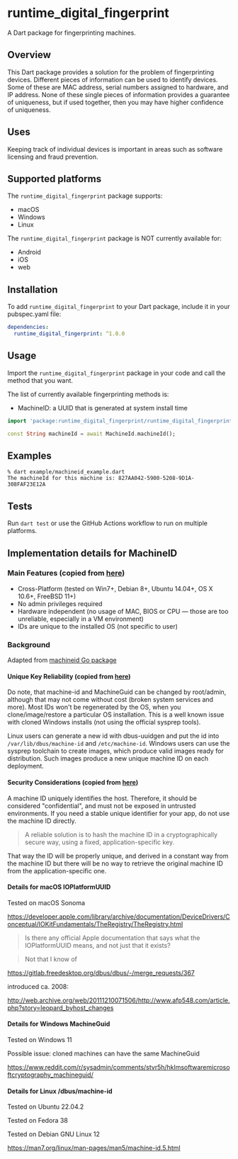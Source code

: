 # runtime_digital_fingerprint

A Dart package for fingerprinting machines.


## Overview

This Dart package provides a solution for the problem of fingerprinting devices. Different pieces of information can be
used to identify devices. Some of these are MAC address, serial numbers assigned to hardware, and IP address. None of
these single pieces of information provides a guarantee of uniqueness, but if used together, then you may have higher
confidence of uniqueness.


## Uses

Keeping track of individual devices is important in areas such as software licensing and fraud prevention.


## Supported platforms

The `runtime_digital_fingerprint` package supports:
* macOS
* Windows
* Linux

The `runtime_digital_fingerprint` package is NOT currently available for:
* Android
* iOS
* web


## Installation

To add `runtime_digital_fingerprint` to your Dart package, include it in your pubspec.yaml file:
```yaml
dependencies:
  runtime_digital_fingerprint: ^1.0.0
```


## Usage

Import the `runtime_digital_fingerprint` package in your code and call the method that you want.

The list of currently available fingerprinting methods is:
* MachineID: a UUID that is generated at system install time

```dart
import 'package:runtime_digital_fingerprint/runtime_digital_fingerprint.dart';

const String machineId = await MachineId.machineId();
```


## Examples

```shell
% dart example/machineid_example.dart
The machineId for this machine is: 827AA042-5900-5208-9D1A-308FAF23E12A
```


## Tests

Run `dart test` or use the GitHub Actions workflow to run on multiple platforms.


## Implementation details for MachineID

### Main Features (copied from [here](https://github.com/denisbrodbeck/machineid?tab=readme-ov-file#main-features))

* Cross-Platform (tested on Win7+, Debian 8+, Ubuntu 14.04+, OS X 10.6+, FreeBSD 11+)
* No admin privileges required
* Hardware independent (no usage of MAC, BIOS or CPU — those are too unreliable, especially in a VM environment)
* IDs are unique to the installed OS (not specific to user)

### Background

Adapted from [machineid Go package](https://github.com/denisbrodbeck/machineid?tab=readme-ov-file#snippets)

#### Unique Key Reliability (copied from [here](https://github.com/denisbrodbeck/machineid?tab=readme-ov-file#unique-key-reliability))

Do note, that machine-id and MachineGuid can be changed by root/admin, although that may not come without cost (broken
system services and more). Most IDs won't be regenerated by the OS, when you clone/image/restore a particular OS
installation. This is a well known issue with cloned Windows installs (not using the official sysprep tools).

Linux users can generate a new id with dbus-uuidgen and put the id into `/var/lib/dbus/machine-id` and
`/etc/machine-id`. Windows users can use the sysprep toolchain to create images, which produce valid images ready for
distribution. Such images produce a new unique machine ID on each deployment.

#### Security Considerations (copied from [here](https://github.com/denisbrodbeck/machineid?tab=readme-ov-file#security-considerations))

A machine ID uniquely identifies the host. Therefore, it should be considered "confidential", and must not be exposed
in untrusted environments. If you need a stable unique identifier for your app, do not use the machine ID directly.

> A reliable solution is to hash the machine ID in a cryptographically secure way, using a fixed, application-specific
> key.

That way the ID will be properly unique, and derived in a constant way from the machine ID but there will be no way to
retrieve the original machine ID from the application-specific one.

#### Details for macOS IOPlatformUUID

Tested on macOS Sonoma

https://developer.apple.com/library/archive/documentation/DeviceDrivers/Conceptual/IOKitFundamentals/TheRegistry/TheRegistry.html

> Is there any official Apple documentation that says what the IOPlatformUUID means, and not just that it exists?

> Not that I know of

https://gitlab.freedesktop.org/dbus/dbus/-/merge_requests/367

introduced ca. 2008:

http://web.archive.org/web/20111210071506/http://www.afp548.com/article.php?story=leopard_byhost_changes

#### Details for Windows MachineGuid

Tested on Windows 11

Possible issue: cloned machines can have the same MachineGuid

https://www.reddit.com/r/sysadmin/comments/stvr5h/hklmsoftwaremicrosoftcryptography_machineguid/

#### Details for Linux /dbus/machine-id

Tested on Ubuntu 22.04.2

Tested on Fedora 38

Tested on Debian GNU Linux 12

https://man7.org/linux/man-pages/man5/machine-id.5.html
































